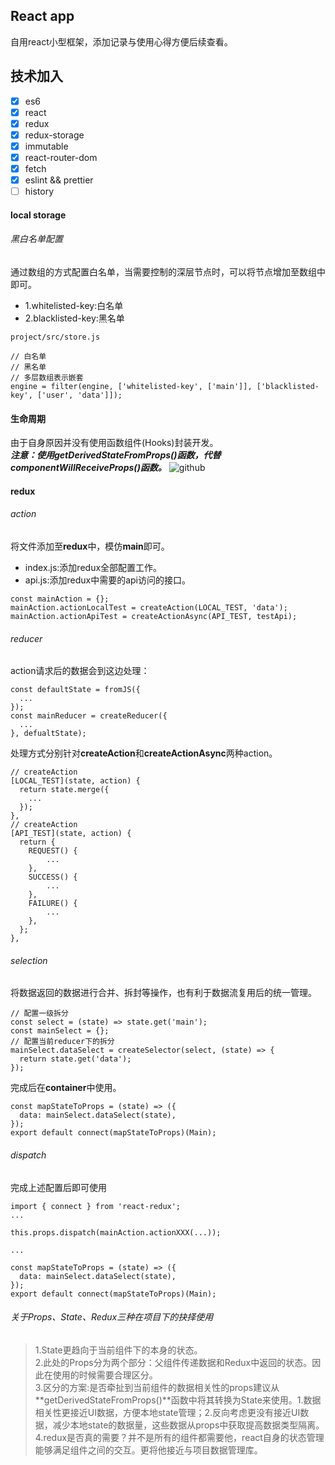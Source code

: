 React app
---
自用react小型框架，添加记录与使用心得方便后续查看。

## 技术加入
* [x] es6
* [x] react
* [x] redux
* [x] redux-storage
* [x] immutable
* [x] react-router-dom
* [x] fetch
* [x] eslint && prettier
* [ ] history

#### local storage

###### 黑白名单配置
  通过数组的方式配置白名单，当需要控制的深层节点时，可以将节点增加至数组中即可。
* 1.whitelisted-key:白名单
* 2.blacklisted-key:黑名单
```
project/src/store.js

// 白名单
// 黑名单
// 多层数组表示嵌套
engine = filter(engine, ['whitelisted-key', ['main']], ['blacklisted-key', ['user', 'data']]);
```


#### 生命周期
由于自身原因并没有使用函数组件(Hooks)封装开发。  
***注意：使用getDerivedStateFromProps()函数，代替componentWillReceiveProps()函数。***
![github](https://yangandmore.github.io/img/ReactLifecycle/1.png)

#### redux

###### action

将文件添加至**redux**中，模仿**main**即可。

* index.js:添加redux全部配置工作。
* api.js:添加redux中需要的api访问的接口。

```
const mainAction = {};
mainAction.actionLocalTest = createAction(LOCAL_TEST, 'data');
mainAction.actionApiTest = createActionAsync(API_TEST, testApi);
```

###### reducer
action请求后的数据会到这边处理：
```
const defaultState = fromJS({
  ...
});
const mainReducer = createReducer({
  ...
}, defualtState);
```

处理方式分别针对**createAction**和**createActionAsync**两种action。
```
// createAction
[LOCAL_TEST](state, action) {
  return state.merge({
    ...
  });
},
// createAction
[API_TEST](state, action) {
  return {
    REQUEST() {
        ...
    },
    SUCCESS() {
        ...
    },
    FAILURE() {
        ...
    },
  };
},
```

###### selection
将数据返回的数据进行合并、拆封等操作，也有利于数据流复用后的统一管理。
```
// 配置一级拆分
const select = (state) => state.get('main');
const mainSelect = {};
// 配置当前reducer下的拆分
mainSelect.dataSelect = createSelector(select, (state) => {
  return state.get('data');
});
```
完成后在**container**中使用。
```
const mapStateToProps = (state) => ({
  data: mainSelect.dataSelect(state),
});
export default connect(mapStateToProps)(Main);
```
###### dispatch
完成上述配置后即可使用
```
import { connect } from 'react-redux';
...

this.props.dispatch(mainAction.actionXXX(...));

...

const mapStateToProps = (state) => ({
  data: mainSelect.dataSelect(state),
});
export default connect(mapStateToProps)(Main);
```

###### 关于Props、State、Redux三种在项目下的抉择使用
> 1.State更趋向于当前组件下的本身的状态。  
> 2.此处的Props分为两个部分：父组件传递数据和Redux中返回的状态。因此在使用的时候需要合理区分。  
> 3.区分的方案:是否牵扯到当前组件的数据相关性的props建议从**getDerivedStateFromProps()**函数中将其转换为State来使用。1.数据相关性更接近UI数据，方便本地state管理；2.反向考虑更没有接近UI数据，减少本地state的数据量，这些数据从props中获取提高数据类型隔离。  
> 4.redux是否真的需要？并不是所有的组件都需要他，react自身的状态管理能够满足组件之间的交互。更将他接近与项目数据管理库。  

